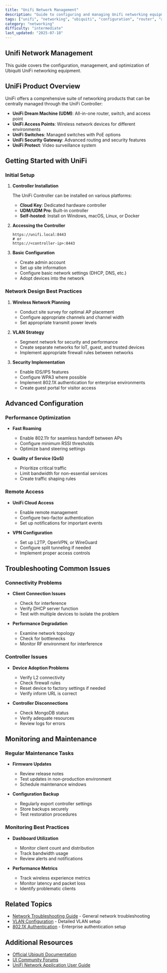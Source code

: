 ```yaml
---
title: "Unifi Network Management"
description: "Guide to configuring and managing Unifi networking equipment"
tags: ["unifi", "networking", "ubiquiti", "configuration", "router", "access point"]
category: "networking"
difficulty: "intermediate"
last_updated: "2025-07-18"
---
```


## Unifi Network Management

This guide covers the configuration, management, and optimization of Ubiquiti UniFi networking equipment.

## UniFi Product Overview

UniFi offers a comprehensive suite of networking products that can be centrally managed through the UniFi Controller:

- **UniFi Dream Machine (UDM)**: All-in-one router, switch, and access point
- **UniFi Access Points**: Wireless network devices for different environments
- **UniFi Switches**: Managed switches with PoE options
- **UniFi Security Gateway**: Advanced routing and security features
- **UniFi Protect**: Video surveillance system

## Getting Started with UniFi

### Initial Setup

1. **Controller Installation**

   The UniFi Controller can be installed on various platforms:

   - **Cloud Key**: Dedicated hardware controller
   - **UDM/UDM Pro**: Built-in controller
   - **Self-hosted**: Install on Windows, macOS, Linux, or Docker

2. **Accessing the Controller**

   ```text
   https://unifi.local:8443
   # or
   https://<controller-ip>:8443
   ```

3. **Basic Configuration**

   - Create admin account
   - Set up site information
   - Configure basic network settings (DHCP, DNS, etc.)
   - Adopt devices into the network

### Network Design Best Practices

1. **Wireless Network Planning**
   - Conduct site survey for optimal AP placement
   - Configure appropriate channels and channel width
   - Set appropriate transmit power levels

2. **VLAN Strategy**
   - Segment network for security and performance
   - Create separate networks for IoT, guest, and trusted devices
   - Implement appropriate firewall rules between networks

3. **Security Implementation**
   - Enable IDS/IPS features
   - Configure WPA3 where possible
   - Implement 802.1X authentication for enterprise environments
   - Create guest portal for visitor access

## Advanced Configuration

### Performance Optimization

- **Fast Roaming**
  - Enable 802.11r for seamless handoff between APs
  - Configure minimum RSSI thresholds
  - Optimize band steering settings

- **Quality of Service (QoS)**
  - Prioritize critical traffic
  - Limit bandwidth for non-essential services
  - Create traffic shaping rules

### Remote Access

- **UniFi Cloud Access**
  - Enable remote management
  - Configure two-factor authentication
  - Set up notifications for important events

- **VPN Configuration**
  - Set up L2TP, OpenVPN, or WireGuard
  - Configure split tunneling if needed
  - Implement proper access controls

## Troubleshooting Common Issues

### Connectivity Problems

- **Client Connection Issues**
  - Check for interference
  - Verify DHCP server function
  - Test with multiple devices to isolate the problem

- **Performance Degradation**
  - Examine network topology
  - Check for bottlenecks
  - Monitor RF environment for interference

### Controller Issues

- **Device Adoption Problems**
  - Verify L2 connectivity
  - Check firewall rules
  - Reset device to factory settings if needed
  - Verify inform URL is correct

- **Controller Disconnections**
  - Check MongoDB status
  - Verify adequate resources
  - Review logs for errors

## Monitoring and Maintenance

### Regular Maintenance Tasks

- **Firmware Updates**
  - Review release notes
  - Test updates in non-production environment
  - Schedule maintenance windows

- **Configuration Backup**
  - Regularly export controller settings
  - Store backups securely
  - Test restoration procedures

### Monitoring Best Practices

- **Dashboard Utilization**
  - Monitor client count and distribution
  - Track bandwidth usage
  - Review alerts and notifications

- **Performance Metrics**
  - Track wireless experience metrics
  - Monitor latency and packet loss
  - Identify problematic clients

## Related Topics

- [Network Troubleshooting Guide](../troubleshooting.md) - General network troubleshooting
- [VLAN Configuration](vlans.md) - Detailed VLAN setup
- [802.1X Authentication](802.1x.md) - Enterprise authentication setup

## Additional Resources

- [Official Ubiquiti Documentation](https://help.ui.com/)
- [UI Community Forums](https://community.ui.com/)
- [UniFi Network Application User Guide](https://dl.ui.com/qsg/UDM-PRO/UDM-PRO_EN.html)
